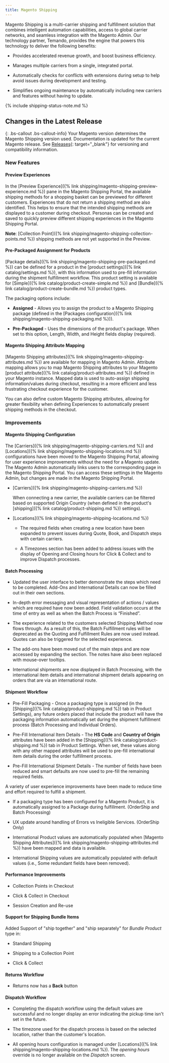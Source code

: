 ```yaml
---
title: Magento Shipping
---
```


Magento Shipping is a multi-carrier shipping and fulfillment solution that combines intelligent automation capabilities, access to global carrier networks, and seamless integration with the Magento Admin. Our technology partner, Temando, provides the engine that powers this technology to deliver the following benefits:

- Provides accelerated revenue growth, and boost business efficiency.

- Manages multiple carriers from a single, integrated portal.

- Automatically checks for conflicts with extensions during setup to help avoid issues during development and testing.

- Simplifies ongoing maintenance by automatically including new carriers and features without having to update.

{% include shipping-status-note.md %}

## Changes in the Latest Release

{: .bs-callout .bs-callout-info}
Your Magento version determines the Magento Shipping version used. Documentation is updated for the current Magento release. See [Releases](https://devdocs.magento.com/release/){: target="_blank"} for versioning and compatibility information.

### New Features

#### Preview Experiences

In the [Preview Experience]({% link shipping/magento-shipping-preview-experience.md %}) pane in the Magento Shipping Portal, the available shipping methods for a shopping basket can be previewed for different customers. Experiences that do not return a shipping method are also identified. This helps to ensure that the intended shipping methods are displayed to a customer during checkout. Personas can be created and saved to quickly preview different shipping experiences in the Magento Shipping Portal.

**Note**: [Collection Point]({% link shipping/magento-shipping-collection-points.md %}) shipping methods are not yet supported in the Preview.

#### Pre-Packaged Assignment for Products

[Package details]({% link shipping/magento-shipping-pre-packaged.md %}) can be defined for a product in the [product settings]({% link catalog/settings.md %}), with this information used to pre-fill information during the shipment fulfillment workflow. This product setting is available for [Simple]({% link catalog/product-create-simple.md %}) and [Bundle]({% link catalog/product-create-bundle.md %}) product types.

The packaging options include:

- **Assigned** - Allows you to assign the product to a Magento Shipping package (defined in the [Packages configuration]({% link shipping/magento-shipping-packaging.md %})).

- **Pre-Packaged** - Uses the dimensions of the product's package. When set to this option, Length, Width, and Height fields display (required).

#### Magento Shipping Attribute Mapping

[Magento Shipping attributes]({% link shipping/magento-shipping-attributes.md %}) are available for mapping in Magento Admin. Attribute mapping allows you to map Magento Shipping attributes to your Magento [product attribute]({% link catalog/product-attributes.md %}) defined in your Magento instance. Mapped data is used to auto-assign shipping information/values during checkout, resulting in a more efficient and less frustrating checkout experience for the customer.

You can also define custom Magento Shipping attributes, allowing for greater flexibility when defining Experiences to automatically present shipping methods in the checkout.

### Improvements

#### Magento Shipping Configuration

The [Carriers]({% link shipping/magento-shipping-carriers.md %}) and [Locations]({% link shipping/magento-shipping-locations.md %}) configurations have been moved to the Magento Shipping Portal, allowing for user experience improvements without the need for a Magento update. The Magento Admin automatically links users to the corresponding page in the Magento Shipping Portal. You can access these settings in the Magento Admin, but changes are made in the Magento Shipping Portal.

- [Carriers]({% link shipping/magento-shipping-carriers.md %})

   When connecting a new carrier, the available carriers can be filtered based on supported Origin Country (when defined in the product's [shipping]({% link catalog/product-shipping.md %}) settings).

- [Locations]({% link shipping/magento-shipping-locations.md %})

   - The required fields when creating a new location have been expanded to prevent issues during Quote, Book, and Dispatch steps with certain carriers.

   - A Timezones section has been added to address issues with the display of Opening and Closing hours for Click & Collect and to improve Dispatch processes.

#### Batch Processing

- Updated the user interface to better demonstrate the steps which need to be completed. Add-Ons and International Details can now be filled out in their own sections.

- In-depth error messaging and visual representation of actions / values which are required have now been added. Field validation occurs at the time of entry as well as when the Batch Process is “Finished”.

- The experience related to the customers selected Shipping Method now flows through. As a result of this, the Batch Fulfillment rules will be deprecated as the Quoting and Fulfillment Rules are now used instead. Quotes can also be triggered for the selected experience.

- The add-ons have been moved out of the main steps and are now accessed by expanding the section. The notes have also been replaced with mouse-over tooltips.

- International shipments are now displayed in Batch Processing, with the international item details and international shipment details appearing on orders that are via an international route.

#### Shipment Workflow

- Pre-Fill Packaging - Once a packaging type is assigned (in the [Shipping]({% link catalog/product-shipping.md %}) tab in Product Settings), any future orders placed that include the product will have the packaging information automatically set during the shipment fulfillment process (Batch Processing and Individual Orders).

- Pre-Fill International Item Details - The **HS Code** and **Country of Origin** attributes have been added in the [Shipping]({% link catalog/product-shipping.md %}) tab in Product Settings. When set, these values along with any other mapped attributes will be used to pre-fill international item details during the order fulfillment process.

- Pre-Fill International Shipment Details - The number of fields have been reduced and smart defaults are now used to pre-fill the remaining required fields.

A variety of user experience improvements have been made to reduce time and effort required to fulfill a shipment.

- If a packaging type has been configured for a Magento Product, it is automatically assigned to a Package during fulfillment. (OrderShip and Batch Processing)

- UX update around handling of Errors vs Ineligible Services. (OrderShip Only)

- International Product values are automatically populated when [Magento Shipping Attributes]({% link shipping/magento-shipping-attributes.md %}) have been mapped and data is available.

- International Shipping values are automatically populated with default values (i.e., Some redundant fields have been removed).

#### Performance Improvements

- Collection Points in Checkout

- Click & Collect in Checkout

- Session Creation and Re-use

#### Support for Shipping Bundle Items

Added Support of "ship together" and "ship separately" for _Bundle Product_ type in:

- Standard Shipping

- Shipping to a Collection Point

- Click & Collect

#### Returns Workflow

- Returns now has a **Back** button

#### Dispatch Workflow

- Completing the dispatch workflow using the default values are successful and no longer display an error indicating the pickup time isn't set in the future.

- The timezone used for the dispatch process is based on the selected location, rather than the customer's location.

- All opening hours configuration is managed under [Locations]({% link shipping/magento-shipping-locations.md %}). The _opening hours_ override is no longer available on the _Dispatch_ screen.
